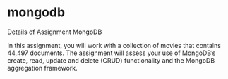 # mongodb

Details of Assignment MongoDB

In this assignment, you will work with a collection of movies that contains 44,497 documents. The assignment will assess your use of MongoDB’s create, read, update and delete (CRUD) functionality and the MongoDB aggregation framework.